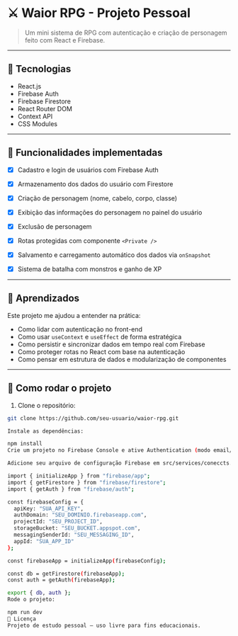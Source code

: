 
# ⚔️ Waior RPG - Projeto Pessoal

> Um mini sistema de RPG com autenticação e criação de personagem feito com React e Firebase.

---

## 🧪 Tecnologias

- React.js
- Firebase Auth
- Firebase Firestore
- React Router DOM
- Context API
- CSS Modules

---

## 📌 Funcionalidades implementadas

- [x] Cadastro e login de usuários com Firebase Auth
- [x] Armazenamento dos dados do usuário com Firestore
- [x] Criação de personagem (nome, cabelo, corpo, classe)
- [x] Exibição das informações do personagem no painel do usuário
- [x] Exclusão de personagem
- [x] Rotas protegidas com componente `<Private />`
- [x] Salvamento e carregamento automático dos dados via `onSnapshot`
- [x] Sistema de batalha com monstros e ganho de XP


---

## 🧠 Aprendizados

Este projeto me ajudou a entender na prática:
- Como lidar com autenticação no front-end
- Como usar `useContext` e `useEffect` de forma estratégica
- Como persistir e sincronizar dados em tempo real com Firebase
- Como proteger rotas no React com base na autenticação
- Como pensar em estrutura de dados e modularização de componentes

---

## 📁 Como rodar o projeto

1. Clone o repositório:
```bash
git clone https://github.com/seu-usuario/waior-rpg.git

Instale as dependências:

npm install
Crie um projeto no Firebase Console e ative Authentication (modo email/senha) e Firestore Database.

Adicione seu arquivo de configuração Firebase em src/services/coneccts.js com as credenciais:

import { initializeApp } from "firebase/app";
import { getFirestore } from "firebase/firestore";
import { getAuth } from "firebase/auth";

const firebaseConfig = {
  apiKey: "SUA_API_KEY",
  authDomain: "SEU_DOMINIO.firebaseapp.com",
  projectId: "SEU_PROJECT_ID",
  storageBucket: "SEU_BUCKET.appspot.com",
  messagingSenderId: "SEU_MESSAGING_ID",
  appId: "SUA_APP_ID"
};

const firebaseApp = initializeApp(firebaseConfig);

const db = getFirestore(firebaseApp);
const auth = getAuth(firebaseApp);

export { db, auth };
Rode o projeto:

npm run dev
🔖 Licença
Projeto de estudo pessoal — uso livre para fins educacionais.
